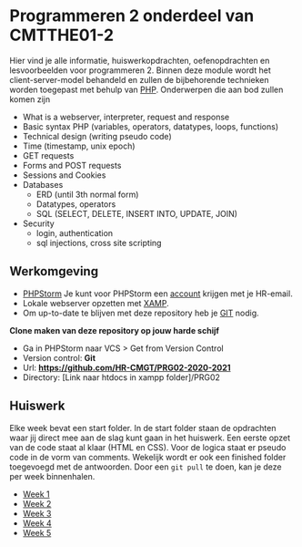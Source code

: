 # Programmeren 2 onderdeel van CMTTHE01-2

Hier vind je alle informatie, huiswerkopdrachten, oefenopdrachten en lesvoorbeelden voor programmeren 2. 
Binnen deze module wordt het client-server-model behandeld en zullen de bijbehorende technieken 
worden toegepast met behulp van [PHP](https://www.php.net/).
Onderwerpen die aan bod zullen komen zijn
- What is a webserver, interpreter, request and response
- Basic syntax PHP (variables, operators, datatypes, loops, functions)
- Technical design (writing pseudo code)
- Time (timestamp, unix epoch)
- GET requests
- Forms and POST requests
- Sessions and Cookies
- Databases 
	- ERD (until 3th normal form)
	- Datatypes, operators
	- SQL (SELECT, DELETE, INSERT INTO, UPDATE, JOIN)
- Security 
	- login, authentication
	- sql injections, cross site scripting



## Werkomgeving

- [PHPStorm](https://www.jetbrains.com/phpstorm/download/)
Je kunt voor PHPStorm een [account](https://www.jetbrains.com/shop/eform/students) krijgen met je HR-email.
- Lokale webserver opzetten met [XAMP](https://www.apachefriends.org/download.html).
- Om up-to-date te blijven met deze repository heb je [GIT](https://git-scm.com/book/en/v2/Getting-Started-Installing-Git) nodig.

**Clone maken van deze repository op jouw harde schijf**
- Ga in PHPStorm naar VCS > Get from Version Control
- Version control: **Git**
- Url: **https://github.com/HR-CMGT/PRG02-2020-2021**
- Directory: [Link naar htdocs in xampp folder]/PRG02

## Huiswerk

Elke week bevat een start folder. In de start folder staan de opdrachten waar jij 
direct mee aan de slag kunt gaan in het huiswerk. Een eerste opzet van de code staat al klaar 
(HTML en CSS). Voor de logica staat er pseudo code in de vorm van comments.
Wekelijk wordt er ook een finished folder toegevoegd met de antwoorden. Door een ```git pull``` te doen, 
kan je deze per week binnenhalen.  
 
- [Week 1](week1/README.md)
- [Week 2](week2/README.md)
- [Week 3](week3/README.md)
- [Week 4](week4/README.md)
- [Week 5](week5/README.md)
